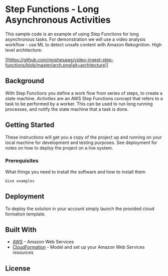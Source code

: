 # Step Functions - Long Asynchronous Activities

This sample code is an example of using Step Functions for long asynchronous tasks. For demonstration we will use a video analysis workflow - use ML to detect unsafe content with Amazon Rekognition.
High level architecture:  

[[https://github.com/moshesaws/video-ingest-step-functions/blob/master/arch.png|alt=architecture]]


## Background

With Step Functions you define a work flow from series of steps, to create a state machine. *Activities* are an AWS Step Functions concept that refers to a task to be performed by a worker. This can be used to run long running processes, and notify the state machine that a task is done.

## Getting Started

These instructions will get you a copy of the project up and running on your local machine for development and testing purposes. See deployment for notes on how to deploy the project on a live system.

### Prerequisites

What things you need to install the software and how to install them

```
Give examples
```


## Deployment

To deploy the solution in your account simply launch the provided cloud formation template.

## Built With


* [AWS](https://aws.amazon.com/) - Amazon Web Services
* [CloudFormation](https://aws.amazon.com/cloudformation/) - Model and set up your Amazon Web Services resources


## License


